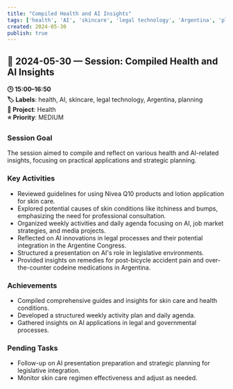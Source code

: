 ```yaml
---
title: "Compiled Health and AI Insights"
tags: ['health', 'AI', 'skincare', 'legal technology', 'Argentina', 'planning']
created: 2024-05-30
publish: true
---
```


## 📅 2024-05-30 — Session: Compiled Health and AI Insights

**🕒 15:00–16:50**  
**🏷️ Labels**: health, AI, skincare, legal technology, Argentina, planning  
**📂 Project**: Health  
**⭐ Priority**: MEDIUM  


### Session Goal
The session aimed to compile and reflect on various health and AI-related insights, focusing on practical applications and strategic planning.

### Key Activities
- Reviewed guidelines for using Nivea Q10 products and lotion application for skin care.
- Explored potential causes of skin conditions like itchiness and bumps, emphasizing the need for professional consultation.
- Organized weekly activities and daily agenda focusing on AI, job market strategies, and media projects.
- Reflected on AI innovations in legal processes and their potential integration in the Argentine Congress.
- Structured a presentation on AI's role in legislative environments.
- Provided insights on remedies for post-bicycle accident pain and over-the-counter codeine medications in Argentina.

### Achievements
- Compiled comprehensive guides and insights for skin care and health conditions.
- Developed a structured weekly activity plan and daily agenda.
- Gathered insights on AI applications in legal and governmental processes.

### Pending Tasks
- Follow-up on AI presentation preparation and strategic planning for legislative integration.
- Monitor skin care regimen effectiveness and adjust as needed.
